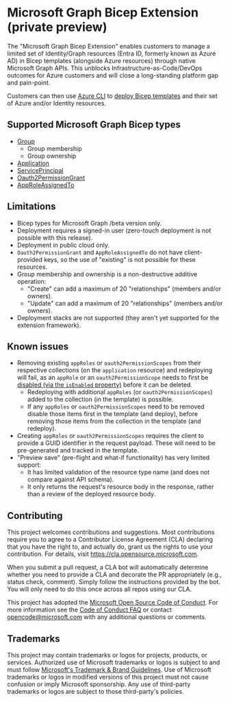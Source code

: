 # Microsoft Graph Bicep Extension (private preview)

The "Microsoft Graph Bicep Extension" enables customers to manage a limited set of Identity/Graph resources (Entra ID, formerly known as Azure AD) in Bicep templates (alongside Azure resources) through native Microsoft Graph APIs.
This unblocks Infrastructure-as-Code/DevOps outcomes for Azure customers and will close a long-standing platform gap and pain-point.

Customers can then use [Azure CLI](https://learn.microsoft.com/cli/azure/) to [deploy Bicep templates](https://learn.microsoft.com/azure/azure-resource-manager/bicep/deploy-cli) and their set of Azure and/or Identity resources.

## Supported Microsoft Graph Bicep types

* [Group](./generated/microsoftgraph/microsoft.graph/beta/types.md#resource-microsoftgraphgroupsbeta)
  * Group membership
  * Group ownership​
* [Application​](./generated/microsoftgraph/microsoft.graph/beta/types.md#resource-microsoftgraphapplicationsbeta)
* [ServicePrincipal​](./generated/microsoftgraph/microsoft.graph/beta/types.md#resource-microsoftgraphserviceprincipalsbeta)
* [Oauth2PermissionGrant](./generated/microsoftgraph/microsoft.graph/beta/types.md#resource-microsoftgraphoauth2permissiongrantsbeta)
* [AppRoleAssignedTo](./generated/microsoftgraph/microsoft.graph/beta/types.md#resource-microsoftgraphapproleassignedtobeta)

## Limitations

* Bicep types for Microsoft Graph /beta version only​.
* Deployment requires a signed-in user (zero-touch deployment is not possible with this release)​.
* Deployment in public cloud only.
* `Oauth2PermissionGrant` and `AppRoleAssignedTo` do not have client-provided keys, so the use of "existing" is not possible for these resources.
* Group membership and ownership is a non-destructive additive operation:
  * "Create" can add a maximum of 20 "relationships" (members and/or owners).
  * "Update" can add a maximum of 20 "relationships" (members and/or owners).
* Deployment stacks are not supported (they aren't yet supported for the extension framework).

## Known issues

* Removing existing `appRoles` or `oauth2PermissionScopes` from their respective collections (on the `application` resource) and redeploying will fail, as an `appRole` or an `oauth2PermissionScope` needs to first be [disabled (via the `isEnabled` property)](https://learn.microsoft.com/graph/api/resources/approle?view=graph-rest-1.0#properties) before it can be deleted.
  * Redeploying with additional `appRoles` (or `oauth2PermissionScopes`) added to the collection (in the template) is possible.
  * If any `appRoles` or `oauth2PermissionScopes` need to be removed disable those items first in the template (and deploy), before removing those items from the collection in the template (and redeploy).
* Creating `appRoles` or `oauth2PermissionScopes` requires the client to provide a GUID identifier in the request payload.
These will need to be pre-generated and tracked in the template.
* "Preview save" (pre-flight and what-if functionality) has very limited support:
  * It has limited validation of the resource type name (and does not compare against API schema).
  * It only returns the request's resource body in the response, rather than a review of the deployed resource body.

## Contributing

This project welcomes contributions and suggestions.  Most contributions require you to agree to a
Contributor License Agreement (CLA) declaring that you have the right to, and actually do, grant us
the rights to use your contribution. For details, visit https://cla.opensource.microsoft.com.

When you submit a pull request, a CLA bot will automatically determine whether you need to provide
a CLA and decorate the PR appropriately (e.g., status check, comment). Simply follow the instructions
provided by the bot. You will only need to do this once across all repos using our CLA.

This project has adopted the [Microsoft Open Source Code of Conduct](https://opensource.microsoft.com/codeofconduct/).
For more information see the [Code of Conduct FAQ](https://opensource.microsoft.com/codeofconduct/faq/) or
contact [opencode@microsoft.com](mailto:opencode@microsoft.com) with any additional questions or comments.

## Trademarks

This project may contain trademarks or logos for projects, products, or services. Authorized use of Microsoft 
trademarks or logos is subject to and must follow 
[Microsoft's Trademark & Brand Guidelines](https://www.microsoft.com/en-us/legal/intellectualproperty/trademarks/usage/general).
Use of Microsoft trademarks or logos in modified versions of this project must not cause confusion or imply Microsoft sponsorship.
Any use of third-party trademarks or logos are subject to those third-party's policies.
